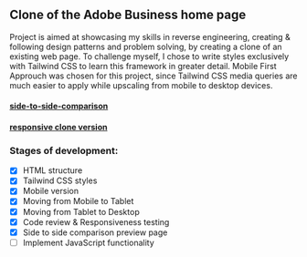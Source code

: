 ## Clone of the Adobe Business home page
Project is aimed at showcasing my skills in reverse engineering, creating & following design patterns and problem solving, by creating a clone of an existing web page. 
To challenge myself, I chose to write styles exclusively with Tailwind CSS to learn this framework in greater detail.
Mobile First Approuch was chosen for this project, since Tailwind CSS media queries are much easier to apply while upscaling from mobile to desktop devices.
#### [side-to-side-comparison](https://vmosiichuk-dev.github.io/adobe-business-clone/comparison.html)
#### [responsive clone version](https://vmosiichuk-dev.github.io/adobe-business-clone/index.html)
### Stages of development:
- [x] HTML structure
- [x] Tailwind CSS styles
- [x] Mobile version
- [x] Moving from Mobile to Tablet
- [x] Moving from Tablet to Desktop
- [x] Code review & Responsiveness testing
- [x] Side to side comparison preview page 
- [ ] Implement JavaScript functionality
